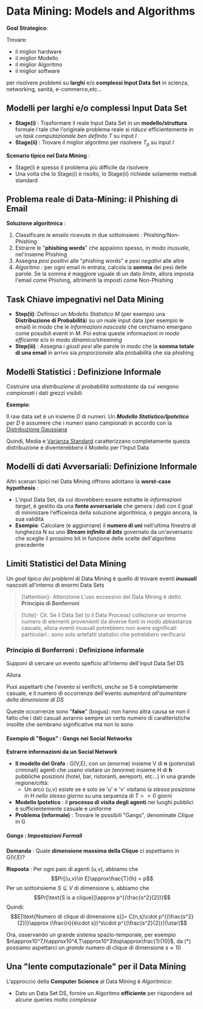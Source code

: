 # Data Mining: Models and Algorithms

**Goal Strategico**:

Trovare:
- il miglior hardware
- il miglior Modello
- il miglior Algoritmo
- il miglior software

per risolvere problemi su **larghi** e/o **complessi Input Data Set** in scienza, networking, sanità, e-commerce,etc...

## Modelli per larghi e/o complessi Input Data Set

- **Stage(i)** : Trasformare il reale Input Data Set in un **modello/struttura** formale $I$ tale che l'originale problema reale si _riduce_ efficientemente in un _task computazionale ben definito_ $T$ su input $I$
- **Stage(ii)** : Trovare il miglior algoritmo per risolvere $T_p$ su input $I$

**Scenario tipico nel Data Mining** : 
- Stage(i) è spesso il problema più difficile da risolvere
- Una volta che lo Stage(i) è risolto, lo Stage(ii) richiede solamente metodi standard

## Problema reale di Data-Mining: il Phishing di Email

**Soluzione algoritmica** : 

1) Classificare le emailo ricevute in due sottoinsiemi : Phishing/Non-Phishing
2) Estrarre le "**phishing words**" che appaiono spesso, in modo _inusuale_, nel'insieme Phishing
3) Assegna _pesi positivi_ alle "phishing words" e _pesi negativi_ alle altre
4) _Algoritmo_ : per ogni email in entrata, calcola la **somma** dei pesi delle parole. Se la somma è maggiore uguale di un dato _limite_, allora imposta l'email come Phishing, altrimenti la imposti come Non-Phishing

## Task Chiave impegnativi nel Data Mining

- **Step(ii)**: Definisci un _Modello Statistico_ $M$ (per esempio una **Distribuzione di Probabilità**) su un reale input data (per esempio le email) in modo che le _informazioni nascoste_ che cerchiamo emergano come possibili eventi in $M$. Poi estrai queste informazioni _in modo efficiente_ e/o in modo _dinamico/streaming_
- **Step(iii)** : Assegna i _giusti pesi_ alle parole in modo che la **somma totale di una email** in arrivo sia _proporzionale_ alla probabilità che sia phishing

## Modelli Statistici : Definizione Informale

Costruire una _distribuzione di probabilità sottostante_ da cui vengono _campionati_ i dati grezzi visibili

**Esempio**:

Il raw data set è un insieme $D$ di numeri. Un _**Modello Statistico/Ipotetico**_ per $D$ è assumere che i numeri siano campionati in accordo con la [Distribuzione Gaussiana](https://it.wikipedia.org/wiki/Distribuzione_normale)

Quindi, Media e [Varianza Standard](https://it.wikipedia.org/wiki/Varianza) caratterizzano completamente questa distribuzione e diventerebbero il Modello per l'Input Data

## Modelli di dati Avversariali: Definizione Informale

Altri scenari tipici nel Data Mining offrono adottano la **worst-case hypothesis** :

- L'input Data Set, da cui dovrebbero essere estratte le _informazioni target_, è gestito da una **fonte avversariale** che genera i dati con il goal di minimizare l'efficeinza della soluzione algoritmica, o peggio ancora, la sua validità
- **Esempio**: Calcolare (e aggiornare) il **numero di uni** nell'ultima finestra di lunghezza N su uno _**Stream infinito di bits**_ governato da un'avversario che sceglie il prossimo bit in funzione delle scelte dell'algoritmo precedente

## Limiti Statistici del Data Mining

Un _goal tipico dei problemi_ di Data Mining è quello di trovare eventi _**inusuali**_ nascosti all'interno di enormi Data Sets

>[!attention]- Attenzione
>L'uso eccessivo del Data Mining è detto **Principio di Bonferroni**

>[!cite]- Cit.
>Se il Data Set (o il Data Process) collezione un enorme numero di elementi provenienti da diverse fonti in modo abbastanza casuale, allora eventi inusuali potrebbero non avere significati particolari : sono solo artefatti statistici che potrebbero verificarsi

### Principio di Bonferroni : Definizione informale

Supponi di cercare un evento speficio all'interno dell'input Data Set DS

Allora

Puoi aspettarti che l'evento si verifichi, _anche se_ S è completamente casuale, e il numero di occorrenze dell'evento _aumenterà all'aumentare della dimensione di DS_

Queste occorrenze sono "**false**" (bogus): non hanno altra causa se non il fatto che i dati casuali avranno sempre un certo numero di caratteristiche insolite che sembrano significative ma non lo sono

#### Esempio di "Bogus" : Gangs nei Social Networks

**Estrarre informazioni da un Social Network**

- **Il modello del Grafo** : G(V,E), con un (enorme) insieme V di **n** (potenziali criminali) agenti che usano visitare un (enorme) insieme H di **h** pubbliche posizioni (hotel, bar, ristoranti, aereporti, etc...) in una grande regione/città:
	- Un arco (u,v) esiste se e solo se 'u' e 'v' visitano la _stessa posizione_ in H _nello stesso giorno_ su una sequenza di $T>>0$ giorni 
- **Modello Ipotetico** : il **processo di visita degli agenti** nei luoghi pubblici è sufficientemente casuale e uniforme
- **Problema (informale)** : Trovare le possibili "Gangs", denominate _Clique_ in G

##### Gangs : Impostazioni Formali

**Domanda** : Quale **dimensione massima della Clique** ci aspettiamo in G(V,E)?

**Risposta** : Per ogni paio di agenti (u,v), abbiamo che 
$$Pr[(u,v)\in E]\approx\frac{T}{h} = p$$
Per un sottoinsieme $S\subseteq V$ di dimensione s, abbiamo che
$$Pr[\text{S is a clique}]\approx p^{(\frac{s^2}{2})}$$
Quindi:
$$E[\text{Numero di clique di dimensione s}]= C(n,s)\cdot p^{(\frac{s^2}{2})}\approx (\frac{n}{e\cdot s})^s\cdot p^{(\frac{s^2}{2})}(\star)$$

Ora, osservando un grande sistema spazio-temporale, per esempio $n\approx10^7,h\approx10^4,T\approx10^3\top\approx\frac{1}{10}$, da $(*)$ possiamo aspettarci un _grande_ numero di clique di dimensione $s\approx 10$

## Una "lente computazionale" per il Data Mining

L'approccio della **Computer Science** al Data Mining è _Algoritmico_:
- Dato un Data Set DS, fornire un Algoritmo **efficiente** per rispondere ad alcune queries molto _complesse_


